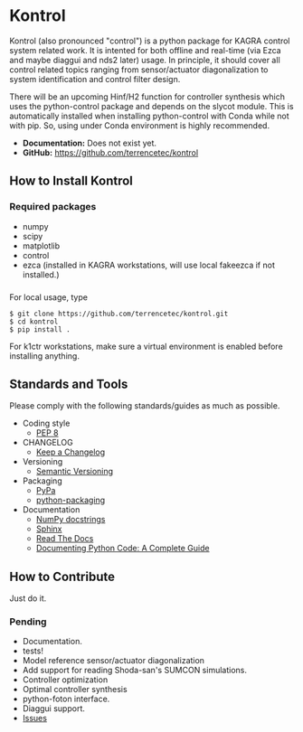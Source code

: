 Kontrol
=======
Kontrol (also pronounced "control") is a python package for KAGRA control system
related work. It is intented for both offline and real-time (via Ezca and maybe
diaggui and nds2 later) usage. In principle, it should cover all control related topics
ranging from sensor/actuator diagonalization to system identification and
control filter design.

There will be an upcoming Hinf/H2 function for controller synthesis which uses
the python-control package and depends on the slycot module. This is
automatically installed when installing python-control with Conda while not
with pip. So, using under Conda environment is highly recommended.

- **Documentation:** Does not exist yet.
- **GitHub:** https://github.com/terrencetec/kontrol

## How to Install Kontrol
### Required packages
* numpy
* scipy
* matplotlib
* control
* ezca (installed in KAGRA workstations, will use local fakeezca if not installed.)
###
For local usage, type
```
$ git clone https://github.com/terrencetec/kontrol.git
$ cd kontrol
$ pip install .
```
For k1ctr workstations, make sure a virtual environment is enabled before
installing anything.

## Standards and Tools
Please comply with the following standards/guides as much as possible.
* Coding style
  * [PEP 8](https://www.python.org/dev/peps/pep-0008/)
* CHANGELOG
  * [Keep a Changelog](https://keepachangelog.com/en/1.0.0/)
* Versioning
  * [Semantic Versioning](https://semver.org/spec/v2.0.0.html)
* Packaging
  * [PyPa](https://www.pypa.io)
  * [python-packaging](https://python-packaging.readthedocs.io)
* Documentation
  * [NumPy docstrings](https://numpydoc.readthedocs.io/en/latest/format.html)
  * [Sphinx](https://www.sphinx-doc.org/)
  * [Read The Docs](https://readthedocs.org/)
  * [Documenting Python Code: A Complete Guide](https://realpython.com/documenting-python-code/)

## How to Contribute
Just do it.
### Pending
- Documentation.
- tests!
- Model reference sensor/actuator diagonalization
- Add support for reading Shoda-san's SUMCON simulations.
- Controller optimization
- Optimal controller synthesis
- python-foton interface.
- Diaggui support.
- [Issues](https://github.com/terrencetec/kontrol/issues)
